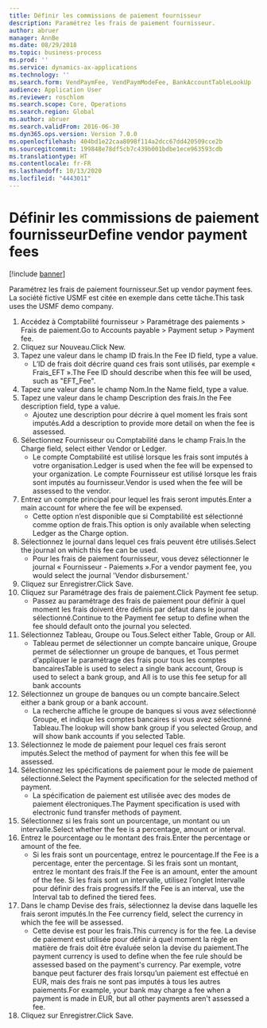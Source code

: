 ```yaml
---
title: Définir les commissions de paiement fournisseur
description: Paramétrez les frais de paiement fournisseur.
author: abruer
manager: AnnBe
ms.date: 08/29/2018
ms.topic: business-process
ms.prod: ''
ms.service: dynamics-ax-applications
ms.technology: ''
ms.search.form: VendPaymFee, VendPaymModeFee, BankAccountTableLookUp
audience: Application User
ms.reviewer: roschlom
ms.search.scope: Core, Operations
ms.search.region: Global
ms.author: abruer
ms.search.validFrom: 2016-06-30
ms.dyn365.ops.version: Version 7.0.0
ms.openlocfilehash: 404bd1e22caa8098f114a2dcc67dd420509cce2b
ms.sourcegitcommit: 199848e78df5cb7c439b001bdbe1ece963593cdb
ms.translationtype: HT
ms.contentlocale: fr-FR
ms.lasthandoff: 10/13/2020
ms.locfileid: "4443011"
---
```

# <a name="define-vendor-payment-fees"></a><span data-ttu-id="4c18a-103">Définir les commissions de paiement fournisseur</span><span class="sxs-lookup"><span data-stu-id="4c18a-103">Define vendor payment fees</span></span>

[!include [banner](../../includes/banner.md)]

<span data-ttu-id="4c18a-104">Paramétrez les frais de paiement fournisseur.</span><span class="sxs-lookup"><span data-stu-id="4c18a-104">Set up vendor payment fees.</span></span> <span data-ttu-id="4c18a-105">La société fictive USMF est citée en exemple dans cette tâche.</span><span class="sxs-lookup"><span data-stu-id="4c18a-105">This task uses the USMF demo company.</span></span>

1. <span data-ttu-id="4c18a-106">Accédez à Comptabilité fournisseur > Paramétrage des paiements > Frais de paiement.</span><span class="sxs-lookup"><span data-stu-id="4c18a-106">Go to Accounts payable > Payment setup > Payment fee.</span></span>
2. <span data-ttu-id="4c18a-107">Cliquez sur Nouveau.</span><span class="sxs-lookup"><span data-stu-id="4c18a-107">Click New.</span></span>
3. <span data-ttu-id="4c18a-108">Tapez une valeur dans le champ ID frais.</span><span class="sxs-lookup"><span data-stu-id="4c18a-108">In the Fee ID field, type a value.</span></span>
    * <span data-ttu-id="4c18a-109">L’ID de frais doit décrire quand ces frais sont utilisés, par exemple « Frais_EFT ».</span><span class="sxs-lookup"><span data-stu-id="4c18a-109">The Fee ID should describe when this fee will be used, such as "EFT_Fee".</span></span>  
4. <span data-ttu-id="4c18a-110">Tapez une valeur dans le champ Nom.</span><span class="sxs-lookup"><span data-stu-id="4c18a-110">In the Name field, type a value.</span></span>
5. <span data-ttu-id="4c18a-111">Tapez une valeur dans le champ Description des frais.</span><span class="sxs-lookup"><span data-stu-id="4c18a-111">In the Fee description field, type a value.</span></span>
    * <span data-ttu-id="4c18a-112">Ajoutez une description pour décrire à quel moment les frais sont imputés.</span><span class="sxs-lookup"><span data-stu-id="4c18a-112">Add a description to provide more detail on when the fee is assessed.</span></span>  
6. <span data-ttu-id="4c18a-113">Sélectionnez Fournisseur ou Comptabilité dans le champ Frais.</span><span class="sxs-lookup"><span data-stu-id="4c18a-113">In the Charge field, select either Vendor or Ledger.</span></span>
    * <span data-ttu-id="4c18a-114">Le compte Comptabilité est utilisé lorsque les frais sont imputés à votre organisation.</span><span class="sxs-lookup"><span data-stu-id="4c18a-114">Ledger is used when the fee will be expensed to your organization.</span></span>  <span data-ttu-id="4c18a-115">Le compte Fournisseur est utilisé lorsque les frais sont imputés au fournisseur.</span><span class="sxs-lookup"><span data-stu-id="4c18a-115">Vendor is used when the fee will be assessed to the vendor.</span></span>  
7. <span data-ttu-id="4c18a-116">Entrez un compte principal pour lequel les frais seront imputés.</span><span class="sxs-lookup"><span data-stu-id="4c18a-116">Enter a main account for where the fee will be expensed.</span></span>
    * <span data-ttu-id="4c18a-117">Cette option n’est disponible que si Comptabilité est sélectionné comme option de frais.</span><span class="sxs-lookup"><span data-stu-id="4c18a-117">This option is only available when selecting Ledger as the Charge option.</span></span>  
8. <span data-ttu-id="4c18a-118">Sélectionnez le journal dans lequel ces frais peuvent être utilisés.</span><span class="sxs-lookup"><span data-stu-id="4c18a-118">Select the journal on which this fee can be used.</span></span> 
    * <span data-ttu-id="4c18a-119">Pour les frais de paiement fournisseur, vous devez sélectionner le journal « Fournisseur - Paiements ».</span><span class="sxs-lookup"><span data-stu-id="4c18a-119">For a vendor payment fee, you would select the journal 'Vendor disbursement.'</span></span>  
9. <span data-ttu-id="4c18a-120">Cliquez sur Enregistrer.</span><span class="sxs-lookup"><span data-stu-id="4c18a-120">Click Save.</span></span>
10. <span data-ttu-id="4c18a-121">Cliquez sur Paramétrage des frais de paiement.</span><span class="sxs-lookup"><span data-stu-id="4c18a-121">Click Payment fee setup.</span></span>
    * <span data-ttu-id="4c18a-122">Passez au paramétrage des frais de paiement pour définir à quel moment les frais doivent être définis par défaut dans le journal sélectionné.</span><span class="sxs-lookup"><span data-stu-id="4c18a-122">Continue to the Payment fee setup to define when the fee should default onto the journal you selected.</span></span>  
11. <span data-ttu-id="4c18a-123">Sélectionnez Tableau, Groupe ou Tous.</span><span class="sxs-lookup"><span data-stu-id="4c18a-123">Select either Table, Group or All.</span></span>
    * <span data-ttu-id="4c18a-124">Tableau permet de sélectionner un compte bancaire unique, Groupe permet de sélectionner un groupe de banques, et Tous permet d’appliquer le paramétrage des frais pour tous les comptes bancaires</span><span class="sxs-lookup"><span data-stu-id="4c18a-124">Table is used to select a single bank account, Group is used to select a bank group, and All is to use this fee setup for all bank accounts</span></span>  
12. <span data-ttu-id="4c18a-125">Sélectionnez un groupe de banques ou un compte bancaire.</span><span class="sxs-lookup"><span data-stu-id="4c18a-125">Select either a bank group or a bank account.</span></span>
    * <span data-ttu-id="4c18a-126">La recherche affiche le groupe de banques si vous avez sélectionné Groupe, et indique les comptes bancaires si vous avez sélectionné Tableau.</span><span class="sxs-lookup"><span data-stu-id="4c18a-126">The lookup will show bank group if you selected Group, and will show bank accounts if you selected Table.</span></span>  
13. <span data-ttu-id="4c18a-127">Sélectionnez le mode de paiement pour lequel ces frais seront imputés.</span><span class="sxs-lookup"><span data-stu-id="4c18a-127">Select the method of payment for when this fee will be assessed.</span></span>
14. <span data-ttu-id="4c18a-128">Sélectionnez les spécifications de paiement pour le mode de paiement sélectionné.</span><span class="sxs-lookup"><span data-stu-id="4c18a-128">Select the Payment specification for the selected method of payment.</span></span>
    * <span data-ttu-id="4c18a-129">La spécification de paiement est utilisée avec des modes de paiement électroniques.</span><span class="sxs-lookup"><span data-stu-id="4c18a-129">The Payment specification is used with electronic fund transfer methods of payment.</span></span>  
15. <span data-ttu-id="4c18a-130">Sélectionnez si les frais sont un pourcentage, un montant ou un intervalle.</span><span class="sxs-lookup"><span data-stu-id="4c18a-130">Select whether the fee is a percentage, amount or interval.</span></span>
16. <span data-ttu-id="4c18a-131">Entrez le pourcentage ou le montant des frais.</span><span class="sxs-lookup"><span data-stu-id="4c18a-131">Enter the percentage or amount of the fee.</span></span>
    * <span data-ttu-id="4c18a-132">Si les frais sont un pourcentage, entrez le pourcentage.</span><span class="sxs-lookup"><span data-stu-id="4c18a-132">If the Fee is a percentage, enter the percentage.</span></span> <span data-ttu-id="4c18a-133">Si les frais sont un montant, entrez le montant des frais.</span><span class="sxs-lookup"><span data-stu-id="4c18a-133">If the Fee is an amount, enter the amount of the fee.</span></span> <span data-ttu-id="4c18a-134">Si les frais sont un intervalle, utilisez l’onglet Intervalle pour définir des frais progressifs.</span><span class="sxs-lookup"><span data-stu-id="4c18a-134">If the Fee is an interval, use the Interval tab to defined the tiered fees.</span></span>  
17. <span data-ttu-id="4c18a-135">Dans le champ Devise des frais, sélectionnez la devise dans laquelle les frais seront imputés.</span><span class="sxs-lookup"><span data-stu-id="4c18a-135">In the Fee currency field, select the currency in which the fee will be assessed.</span></span>
    * <span data-ttu-id="4c18a-136">Cette devise est pour les frais.</span><span class="sxs-lookup"><span data-stu-id="4c18a-136">This currency is for the fee.</span></span> <span data-ttu-id="4c18a-137">La devise de paiement est utilisée pour définir à quel moment la règle en matière de frais doit être évaluée selon la devise du paiement.</span><span class="sxs-lookup"><span data-stu-id="4c18a-137">The payment currency is used to define when the fee rule should be assessed based on the payment's currency.</span></span> <span data-ttu-id="4c18a-138">Par exemple, votre banque peut facturer des frais lorsqu’un paiement est effectué en EUR, mais des frais ne sont pas imputés à tous les autres paiements.</span><span class="sxs-lookup"><span data-stu-id="4c18a-138">For example, your bank may charge a fee when a payment is made in EUR, but all other payments aren't assessed a fee.</span></span>  
18. <span data-ttu-id="4c18a-139">Cliquez sur Enregistrer.</span><span class="sxs-lookup"><span data-stu-id="4c18a-139">Click Save.</span></span>

